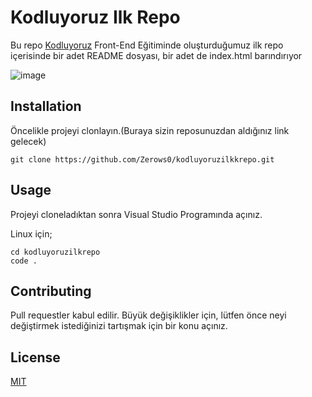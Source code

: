 # Kodluyoruz Ilk Repo
Bu repo [Kodluyoruz](kodluyoruz.org) Front-End Eğitiminde oluşturduğumuz ilk repo içerisinde bir adet README dosyası, bir adet de index.html barındırıyor

![image](https://i.hizliresim.com/cayp2vl.PNG)

## Installation

Öncelikle projeyi clonlayın.(Buraya sizin reposunuzdan aldığınız link gelecek)

```
git clone https://github.com/Zerows0/kodluyoruzilkkrepo.git
```

## Usage
Projeyi cloneladıktan sonra Visual Studio Programında açınız.

Linux için;
```
cd kodluyoruzilkrepo
code .
```

## Contributing
Pull requestler kabul edilir. Büyük değişiklikler için, lütfen önce neyi değiştirmek istediğinizi tartışmak için bir konu açınız.

## License 
[MIT](https://choosealicense.com/licenses/mit/)

